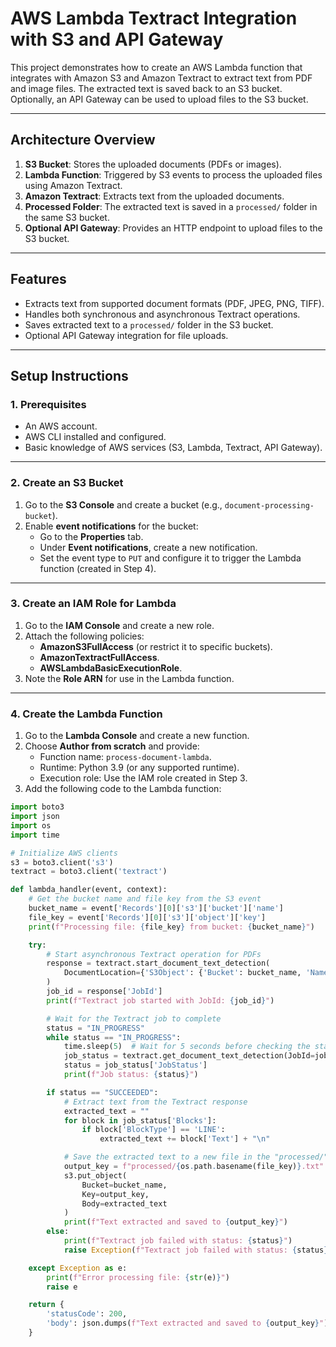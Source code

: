 
# AWS Lambda Textract Integration with S3 and API Gateway

This project demonstrates how to create an AWS Lambda function that integrates with Amazon S3 and Amazon Textract to extract text from PDF and image files. The extracted text is saved back to an S3 bucket. Optionally, an API Gateway can be used to upload files to the S3 bucket.

---

## **Architecture Overview**

1. **S3 Bucket**: Stores the uploaded documents (PDFs or images).
2. **Lambda Function**: Triggered by S3 events to process the uploaded files using Amazon Textract.
3. **Amazon Textract**: Extracts text from the uploaded documents.
4. **Processed Folder**: The extracted text is saved in a `processed/` folder in the same S3 bucket.
5. **Optional API Gateway**: Provides an HTTP endpoint to upload files to the S3 bucket.

---

## **Features**

- Extracts text from supported document formats (PDF, JPEG, PNG, TIFF).
- Handles both synchronous and asynchronous Textract operations.
- Saves extracted text to a `processed/` folder in the S3 bucket.
- Optional API Gateway integration for file uploads.

---

## **Setup Instructions**

### **1. Prerequisites**
- An AWS account.
- AWS CLI installed and configured.
- Basic knowledge of AWS services (S3, Lambda, Textract, API Gateway).

---

### **2. Create an S3 Bucket**
1. Go to the **S3 Console** and create a bucket (e.g., `document-processing-bucket`).
2. Enable **event notifications** for the bucket:
   - Go to the **Properties** tab.
   - Under **Event notifications**, create a new notification.
   - Set the event type to `PUT` and configure it to trigger the Lambda function (created in Step 4).

---

### **3. Create an IAM Role for Lambda**
1. Go to the **IAM Console** and create a new role.
2. Attach the following policies:
   - **AmazonS3FullAccess** (or restrict it to specific buckets).
   - **AmazonTextractFullAccess**.
   - **AWSLambdaBasicExecutionRole**.
3. Note the **Role ARN** for use in the Lambda function.

---

### **4. Create the Lambda Function**
1. Go to the **Lambda Console** and create a new function.
2. Choose **Author from scratch** and provide:
   - Function name: `process-document-lambda`.
   - Runtime: Python 3.9 (or any supported runtime).
   - Execution role: Use the IAM role created in Step 3.
3. Add the following code to the Lambda function:

```python
import boto3
import json
import os
import time

# Initialize AWS clients
s3 = boto3.client('s3')
textract = boto3.client('textract')

def lambda_handler(event, context):
    # Get the bucket name and file key from the S3 event
    bucket_name = event['Records'][0]['s3']['bucket']['name']
    file_key = event['Records'][0]['s3']['object']['key']
    print(f"Processing file: {file_key} from bucket: {bucket_name}")

    try:
        # Start asynchronous Textract operation for PDFs
        response = textract.start_document_text_detection(
            DocumentLocation={'S3Object': {'Bucket': bucket_name, 'Name': file_key}}
        )
        job_id = response['JobId']
        print(f"Textract job started with JobId: {job_id}")

        # Wait for the Textract job to complete
        status = "IN_PROGRESS"
        while status == "IN_PROGRESS":
            time.sleep(5)  # Wait for 5 seconds before checking the status
            job_status = textract.get_document_text_detection(JobId=job_id)
            status = job_status['JobStatus']
            print(f"Job status: {status}")

        if status == "SUCCEEDED":
            # Extract text from the Textract response
            extracted_text = ""
            for block in job_status['Blocks']:
                if block['BlockType'] == 'LINE':
                    extracted_text += block['Text'] + "\n"

            # Save the extracted text to a new file in the "processed/" folder
            output_key = f"processed/{os.path.basename(file_key)}.txt"
            s3.put_object(
                Bucket=bucket_name,
                Key=output_key,
                Body=extracted_text
            )
            print(f"Text extracted and saved to {output_key}")
        else:
            print(f"Textract job failed with status: {status}")
            raise Exception(f"Textract job failed with status: {status}")

    except Exception as e:
        print(f"Error processing file: {str(e)}")
        raise e

    return {
        'statusCode': 200,
        'body': json.dumps(f"Text extracted and saved to {output_key}")
    }
